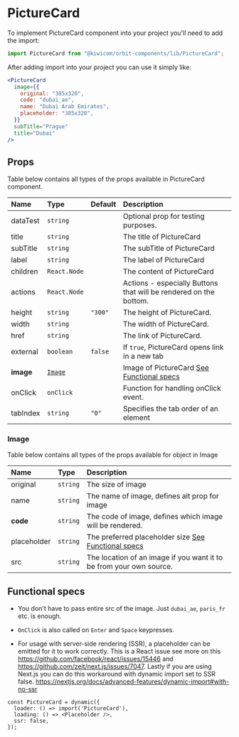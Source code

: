 # PictureCard

To implement PictureCard component into your project you'll need to add the import:

```jsx
import PictureCard from "@kiwicom/orbit-components/lib/PictureCard";
```

After adding import into your project you can use it simply like:

```jsx
<PictureCard
  image={{
    original: "385x320",
    code: "dubai_ae",
    name: "Dubai Arab Emirates",
    placeholder: "385x320",
  }}
  subTitle="Prague"
  title="Dubai"
/>
```

## Props

Table below contains all types of the props available in PictureCard component.

| Name      | Type              | Default | Description                                                       |
| :-------- | :---------------- | :------ | :---------------------------------------------------------------- |
| dataTest  | `string`          |         | Optional prop for testing purposes.                               |
| title     | `string`          |         | The title of PictureCard                                          |
| subTitle  | `string`          |         | The subTitle of PictureCard                                       |
| label     | `string`          |         | The label of PictureCard                                          |
| children  | `React.Node`      |         | The content of PictureCard                                        |
| actions   | `React.Node`      |         | Actions - especially Buttons that will be rendered on the bottom. |
| height    | `string`          | `"300"` | The height of PictureCard.                                        |
| width     | `string`          |         | The width of PictureCard.                                         |
| href      | `string`          |         | The link of PictureCard.                                          |
| external  | `boolean`         | `false` | If `true`, PictureCard opens link in a new tab                    |
| **image** | [`Image`](#Image) |         | Image of PictureCard [See Functional specs](#functional-specs)    |
| onClick   | `onClick`         |         | Function for handling onClick event.                              |
| tabIndex  | `string`          | `"0"`   | Specifies the tab order of an element                             |

### Image

Table below contains all types of the props available for object in Image

| Name        | Type     | Description                                                              |
| :---------- | :------- | :----------------------------------------------------------------------- |
| original    | `string` | The size of image                                                        |
| name        | `string` | The name of image, defines alt prop for image                            |
| **code**    | `string` | The code of image, defines which image will be rendered.                 |
| placeholder | `string` | The preferred placeholder size [See Functional specs](#functional-specs) |
| src         | `string` | The location of an image if you want it to be from your own source.      |

## Functional specs

- You don't have to pass entire src of the image. Just `dubai_ae`, `paris_fr` etc. is enough.

- `OnClick` is also called on `Enter` and `Space` keypresses.

- For usage with server-side rendering (SSR), a placeholder can be emitted for it to work correctly. This is a React issue see more on this https://github.com/facebook/react/issues/15446 and https://github.com/zeit/next.js/issues/7047.
  Lastly if you are using Next.js you can do this workaround with dynamic import set to SSR false. https://nextjs.org/docs/advanced-features/dynamic-import#with-no-ssr

```
const PictureCard = dynamic({
  loader: () => import('PictureCard'),
  loading: () => <Placeholder />,
  ssr: false,
});
```
